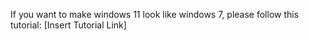 If you want to make windows 11 look like windows 7, please follow this tutorial:
[Insert Tutorial Link]
